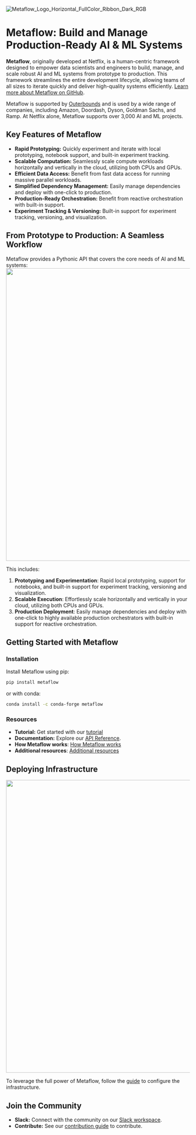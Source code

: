 ![Metaflow_Logo_Horizontal_FullColor_Ribbon_Dark_RGB](https://user-images.githubusercontent.com/763451/89453116-96a57e00-d713-11ea-9fa6-82b29d4d6eff.png)

# Metaflow: Build and Manage Production-Ready AI & ML Systems

**Metaflow**, originally developed at Netflix, is a human-centric framework designed to empower data scientists and engineers to build, manage, and scale robust AI and ML systems from prototype to production.  This framework streamlines the entire development lifecycle, allowing teams of all sizes to iterate quickly and deliver high-quality systems efficiently.  [Learn more about Metaflow on GitHub](https://github.com/Netflix/metaflow).

Metaflow is supported by [Outerbounds](https://outerbounds.com) and is used by a wide range of companies, including Amazon, Doordash, Dyson, Goldman Sachs, and Ramp. At Netflix alone, Metaflow supports over 3,000 AI and ML projects.

## Key Features of Metaflow

*   **Rapid Prototyping:** Quickly experiment and iterate with local prototyping, notebook support, and built-in experiment tracking.
*   **Scalable Computation:** Seamlessly scale compute workloads horizontally and vertically in the cloud, utilizing both CPUs and GPUs.
*   **Efficient Data Access:** Benefit from fast data access for running massive parallel workloads.
*   **Simplified Dependency Management:** Easily manage dependencies and deploy with one-click to production.
*   **Production-Ready Orchestration:** Benefit from reactive orchestration with built-in support.
*   **Experiment Tracking & Versioning:** Built-in support for experiment tracking, versioning, and visualization.

## From Prototype to Production: A Seamless Workflow

Metaflow provides a Pythonic API that covers the core needs of AI and ML systems:
<img src="./docs/prototype-to-prod.png" width="800px">

This includes:

1.  **Prototyping and Experimentation**: Rapid local prototyping, support for notebooks, and built-in support for experiment tracking, versioning and visualization.
2.  **Scalable Execution**: Effortlessly scale horizontally and vertically in your cloud, utilizing both CPUs and GPUs.
3.  **Production Deployment**: Easily manage dependencies and deploy with one-click to highly available production orchestrators with built-in support for reactive orchestration.

## Getting Started with Metaflow

### Installation

Install Metaflow using pip:

```bash
pip install metaflow
```

or with conda:

```bash
conda install -c conda-forge metaflow
```

### Resources

*   **Tutorial:** Get started with our [tutorial](https://docs.metaflow.org/getting-started/tutorials)
*   **Documentation:** Explore our [API Reference](https://docs.metaflow.org/api).
*   **How Metaflow works**: [How Metaflow works](https://docs.metaflow.org/metaflow/basics)
*   **Additional resources**: [Additional resources](https://docs.metaflow.org/introduction/metaflow-resources)

## Deploying Infrastructure
<img src="./docs/multicloud.png" width="800px">

To leverage the full power of Metaflow, follow the [guide](https://outerbounds.com/engineering/welcome/) to configure the infrastructure.

## Join the Community

*   **Slack:** Connect with the community on our [Slack workspace](http://slack.outerbounds.co/).
*   **Contribute:**  See our [contribution guide](https://docs.metaflow.org/introduction/contributing-to-metaflow) to contribute.